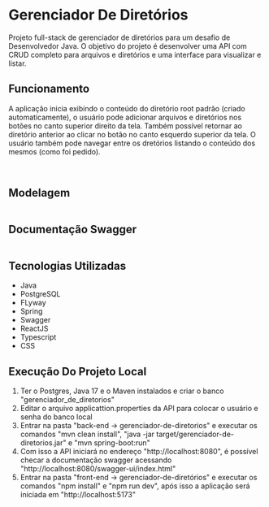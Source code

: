 # Gerenciador De Diretórios
<p>
  Projeto full-stack de gerenciador de diretórios para um desafio de Desenvolvedor Java. O objetivo do projeto é desenvolver uma API com CRUD completo para arquivos e diretórios e uma interface para visualizar e listar.
</p>

## Funcionamento
<p>
  A aplicação inicia exibindo o conteúdo do diretório root padrão (criado automaticamente), o usuário pode adicionar arquivos e diretórios nos botões no canto superior direito da tela.
  Também possível retornar ao diretório anterior ao clicar no botão no canto esquerdo superior da tela.
  O usuário também pode navegar entre os dretórios listando o conteúdo dos mesmos (como foi pedido).
</p>
<img src="https://github.com/CarlosVinicios99/Gerenciador-De-Diretorios/blob/main/gerenciador-de-arquivos.jpg?raw=true" alt="">
<img src="https://github.com/CarlosVinicios99/Gerenciador-De-Diretorios/blob/main/gerenciador-de-diretorios.gif?raw=true" alt="">

## Modelagem
<img src="https://github.com/CarlosVinicios99/Gerenciador-De-Diretorios/blob/main/DER_gerenciador_de_diretorios.png?raw=true" alt="">

## Documentação Swagger
<img src="https://github.com/CarlosVinicios99/Gerenciador-De-Diretorios/blob/main/Documentacao-swagger.jpg?raw=true" alt="">

## Tecnologias Utilizadas
<ul>
  <li>Java</li>
  <li>PostgreSQL</li>
  <li>FLyway</li>
  <li>Spring</li>
  <li>Swagger</li>
  <li>ReactJS</li>
  <li>Typescript</li>
  <li>CSS</li>
</ul>

## Execução Do Projeto Local

<ol>
  <li>Ter o Postgres, Java 17 e o Maven instalados e criar o banco "gerenciador_de_diretorios"</li>
  <li>Editar o arquivo applicattion.properties da API para colocar o usuário e senha do banco local</li>
  <li>Entrar na pasta "back-end -> gerenciador-de-diretorios" e executar os comandos "mvn clean install", "java -jar target/gerenciador-de-diretorios.jar" e "mvn spring-boot:run"</li>
  <li>Com isso a API iniciará no endereço "http://localhost:8080", é possível checar a documentação swagger acessando "http://localhost:8080/swagger-ui/index.html"</li>
  <li>Entrar na pasta "front-end -> gerenciador-de-diretórios" e executar os comandos "npm install" e "npm run dev", após isso a aplicação será iniciada em "http://localhost:5173"</li>
</ol>


